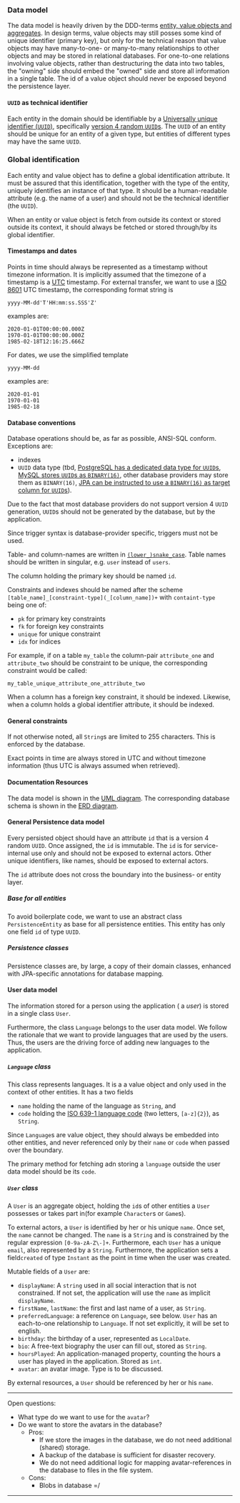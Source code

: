 ### Data model

The data model is heavily driven by the DDD-terms [entity, value objects and aggregates][dddBlocks].
In design terms, value objects may still posses some kind of unique identifier (primary key), but 
only for the technical reason that value objects may have many-to-one- or many-to-many relationships
to other objects and may be stored in relational databases. For one-to-one relations involving value 
objects, rather than destructuring the data into two tables, the "owning" side should embed the 
"owned" side and store all information in a single table. The id of a value object should never be
exposed beyond the persistence layer.

#### `UUID` as technical identifier
Each entity in the domain should be identifiable by a 
[Universally unique identifier (`UUID`)][uuid], specifically 
[version 4 random `UUID`s][randomUuid]. The `UUID` of an entity should be unique for an entity of a
given type, but entities of different types may have the same `UUID`.

### Global identification

Each entity and value object has to define a global identification attribute. It must be assured 
that this identification, together with the type of the entity, uniquely identifies an instance of
that type. It should be a human-readable attribute (e.g. the name of a user) and should not be the
technical identifier (the `UUID`). 

When an entity or value object is fetch from outside its context or stored outside its context, it
should always be fetched or stored through/by its global identifier.

#### Timestamps and dates

Points in time should always be represented as a timestamp without timezone information. It is
implicitly assumed that the timezone of a timestamp is a [UTC][utc] timestamp. For external
transfer, we want to use a [ISO 8601][iso8601] UTC timestamp, the corresponding format string is

    yyyy-MM-dd'T'HH:mm:ss.SSS'Z'
examples are:

    2020-01-01T00:00:00.000Z
    1970-01-01T00:00:00.000Z
    1985-02-18T12:16:25.666Z
   
For dates, we use the simplified template

    yyyy-MM-dd
examples are:

    2020-01-01
    1970-01-01
    1985-02-18

#### Database conventions

Database operations should be, as far as possible, ANSI-SQL conform. Exceptions are:

- indexes
- `UUID` data type (tbd, [PostgreSQL has a dedicated data type for `UUID`s][postgresqlDataTypes], 
   [MySQL stores `UUID`s as `BINARY(16)`][mysqlUuid], other database providers may store them as 
   `BINARY(16)`,
   [JPA can be instructed to use a `BINARY(16)` as target column for `UUID`s][jpaUuidBin16]).

Due to the fact that most database providers do not support version 4 `UUID` generation, `UUID`s 
should not be generated by the database, but by the application.

Since trigger syntax is database-provider specific, triggers must not be used.

Table- and column-names are written in [`(lower_)snake_case`][snakeCase]. Table names should be 
written in singular, e.g. `user` instead of `users`.

The column holding the primary key should be named `id`.

Constraints and indexes should be named after the scheme 
`[table_name]_[constraint-type](_[column_name])+` with `containt-type` being one of:

- `pk` for primary key constraints
- `fk` for foreign key constraints
- `unique` for unique constraint
- `idx` for indices

For example, if on a table `my_table` the column-pair `attribute_one` and `attribute_two` should be 
constraint to be unique, the corresponding constraint would be called:

    my_table_unique_attribute_one_attribute_two
When a column has a foreign key constraint, it should be indexed. Likewise, when a column holds a 
global identifier attribute, it should be indexed.

#### General constraints

If not otherwise noted, all `String`s are limited to 255 characters. This is enforced by the
database.

Exact points in time are always stored in UTC and without timezone information (thus UTC is always
assumed when retrieved).

#### Documentation Resources

The data model is shown in the [UML diagram][uml]. The corresponding database schema is shown in the
[ERD diagram][erd].

#### General Persistence data model

Every persisted object should have an attribute `id` that is a version 4 random `UUID`.
Once  assigned, the `id` is immutable. The `id` is for service-internal use only and should not be 
exposed to external actors. Other unique identifiers, like names, should be exposed to external
actors.

The `id` attribute does not cross the boundary into the business- or entity layer.

##### Base for all entities

To avoid boilerplate code, we want to use an abstract class `PersistenceEntity` as base for all 
persistence entities. This entity has only one field `id` of type `UUID`.

##### Persistence classes

Persistence classes are, by large, a copy of their domain classes, enhanced with JPA-specific 
annotations for database mapping.

#### User data model

The information stored for a person using the application ( a *user*) is stored in a single class
`User`.

Furthermore, the class `Language` belongs to the user data model. We follow the rationale that we
want to provide languages that are used by the users. Thus, the users are the driving force of 
adding new languages to the application.

##### `Language` class

This class represents languages. It is a a value object and only used in the context of other 
entities. It has a two fields
- `name` holding the name of the language as `String`, and
- `code` holding the [ISO 639-1 language code][iso639-1] (two letters, `[a-z]{2}`), as `String`.

Since `Language`s are value object, they should always be embedded into other entities, and never 
referenced only by their `name` or `code` when passed over the boundary.

The primary method for fetching adn storing a `language` outside the user data model should be its 
`code`.

##### `User` class

A `User` is an aggregate object, holding the `id`s of other entities a `User` possesses or takes 
part in(for example `Character`s or `Game`s).
 
To external actors, a `User` is identified by her or his unique `name`. Once set, the `name` cannot
be changed. The `name` is a `String` and is constrained by the regular expression `[0-9a-zA-Z\-]+`.
Furthermore, each `User` has a unique `email`, also represented by a `String`. Furthermore, the
 application sets a field`created` of type `Instant` as the point in time when the user was created.

Mutable fields of a `User` are:
- `displayName`: A `string` used in all social interaction that is not constrained. If not set,
  the application will use the `name` as implicit `displayName`.
- `firstName`, `lastName`: the first and last name of a user, as `String`.
- `preferredLanguage`: a reference on `Language`, see below. `User` has an each-to-one relationship 
  to `Language`. If not set explicitly, it will be set to english.
- `birthday`: the birthday of a user, represented as `LocalDate`.
- `bio`: A free-text biography the user can fill out, stored as `String`.
- `hoursPlayed`: An application-managed property, counting the hours a user has played in the 
   application. Stored as `int`.
- `avatar`: an avatar image. Type is to be discussed.

By external resources, a `User` should be referenced by her or his `name`.

---
Open questions:
- What type do we want to use for the `avatar`?
- Do we want to store the avatars in the database?
  - Pros: 
    - If we store the images in the database, we do not need additional (shared) storage.
    - A backup of the database is sufficient for disaster recovery.
    - We do not need additional logic for mapping avatar-references in the database to files in the
      file system.
  - Cons:
    - Blobs in database =/
---  

[dddBlocks]: https://en.wikipedia.org/wiki/Domain-driven_design#Building_blocks
[uuid]: https://en.wikipedia.org/wiki/Universally_unique_identifier
[randomUuid]: https://en.wikipedia.org/wiki/Universally_unique_identifier#Version_4_(random)
[utc]: https://en.wikipedia.org/wiki/Coordinated_Universal_Time
[iso8601]: https://en.wikipedia.org/wiki/Coordinated_Universal_Time
[postgresqlDataTypes]: https://www.postgresqltutorial.com/postgresql-data-types/
[mysqlUuid]: https://mysqlserverteam.com/mysql-8-0-uuid-support/
[uuid-ossp]: https://www.postgresql.org/docs/10/uuid-ossp.html
[jpaUuidBin16]: https://phauer.com/2016/uuids-hibernate-mysql/
[snakeCase]: https://en.wikipedia.org/wiki/Snake_case
[uml]: UML.puml
[erd]: ERD.puml
[iso639-1]: https://en.wikipedia.org/wiki/List_of_ISO_639-1_codes